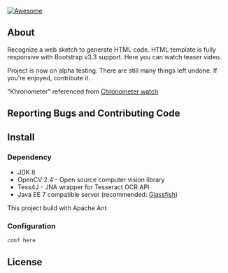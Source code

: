 [![Awesome](https://cdn.rawgit.com/sindresorhus/awesome/d7305f38d29fed78fa85652e3a63e154dd8e8829/media/badge.svg)](https://github.com/sindresorhus/awesome)

## About
Recognize a web sketch to generate HTML code. HTML template is fully responsive with Bootstrap v3.3 support. Here you can watch teaser video.

Project is now on alpha testing. There are still many things left undone. If you're enjoyed, contribute it.

"Khronometer" referenced from [Chronometer watch](https://en.wikipedia.org/wiki/Chronometer_watch)

## Reporting Bugs and Contributing Code

## Install
### Dependency
* JDK 8
* OpenCV 2.4 - Open source computer vision library
* Tess4J - JNA wrapper for Tesseract OCR API
* Java EE 7 compatible server (recommended: [Glassfish](https://glassfish.java.net))

This project build with Apache Ant

### Configuration
```
conf here
```

## License
